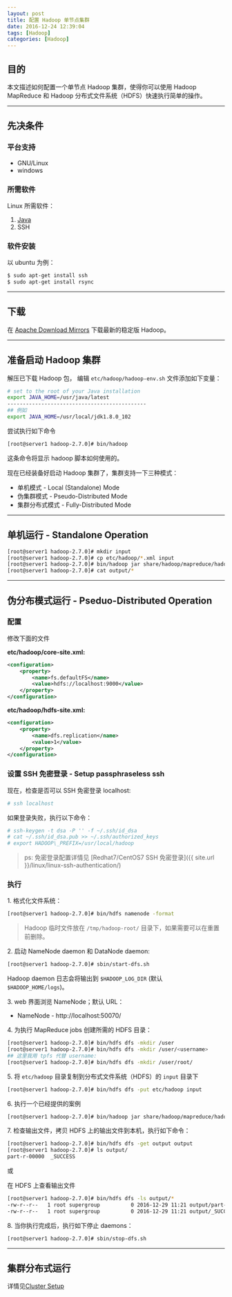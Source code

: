 ```yaml
---
layout: post
title: 配置 Hadoop 单节点集群
date: 2016-12-24 12:39:04
tags: [Hadoop]
categories: [Hadoop]
---
```



## 目的

本文描述如何配置一个单节点 Hadoop 集群，使得你可以使用 Hadoop MapReduce 和 Hadoop 分布式文件系统（HDFS）快速执行简单的操作。

<!-- more -->

***

## 先决条件

### 平台支持

- GNU/Linux
- windows

### 所需软件

Linux 所需软件：

 1. [Java](http://www.oracle.com/technetwork/java/javase/downloads/jdk8-downloads-2133151.html)
 2. SSH

### 软件安装

以 ubuntu 为例：

```bash
$ sudo apt-get install ssh
$ sudo apt-get install rsync
```

***

## 下载

在 [Apache Download Mirrors](http://www.apache.org/dyn/closer.cgi/hadoop/common/) 下载最新的稳定版 Hadoop。

***

## 准备启动 Hadoop 集群

解压已下载 Hadoop 包， 编辑 `etc/hadoop/hadoop-env.sh` 文件添加如下变量：

```bash
# set to the root of your Java installation
export JAVA_HOME=/usr/java/latest
---------------------------------------------
## 例如
export JAVA_HOME=/usr/local/jdk1.8.0_102
```

尝试执行如下命令

```bash
[root@server1 hadoop-2.7.0]# bin/hadoop
```

这条命令将显示 hadoop 脚本如何使用的。

现在已经装备好启动 Hadoop 集群了，集群支持一下三种模式：

- 单机模式 - Local (Standalone) Mode
- 伪集群模式 - Pseudo-Distributed Mode
- 集群分布式模式 - Fully-Distributed Mode

***

## 单机运行 - Standalone Operation

```bash
[root@server1 hadoop-2.7.0]# mkdir input
[root@server1 hadoop-2.7.0]# cp etc/hadoop/*.xml input
[root@server1 hadoop-2.7.0]# bin/hadoop jar share/hadoop/mapreduce/hadoop-mapreduce-examples-2.7.0.jar grep input output 'dfs[a-z.]+'
[root@server1 hadoop-2.7.0]# cat output/*
```

***

## 伪分布模式运行 - Pseduo-Distributed Operation

### 配置

修改下面的文件

**etc/hadoop/core-site.xml:**

```xml
<configuration>
    <property>
        <name>fs.defaultFS</name>
        <value>hdfs://localhost:9000</value>
    </property>
</configuration>
```

**etc/hadoop/hdfs-site.xml:**

```xml
<configuration>
    <property>
        <name>dfs.replication</name>
        <value>1</value>
    </property>
</configuration>
```

### 设置 SSH 免密登录 - Setup passphraseless ssh

现在，检查是否可以 SSH 免密登录 localhost:

```bash
# ssh localhost
```
如果登录失败，执行以下命令：

```bash
# ssh-keygen -t dsa -P '' -f ~/.ssh/id_dsa
# cat ~/.ssh/id_dsa.pub >> ~/.ssh/authorized_keys
# export HADOOP\_PREFIX=/usr/local/hadoop
```

> ps: 免密登录配置详情见 [Redhat7/CentOS7 SSH 免密登录]({{ site.url }}/linux/linux-ssh-authentication/)

### 执行

1\. 格式化文件系统：

```bash
[root@server1 hadoop-2.7.0]# bin/hdfs namenode -format
```

> Hadoop 临时文件放在 `/tmp/hadoop-root/` 目录下，如果需要可以在重置前删除。

2\. 启动 NameNode daemon 和 DataNode daemon:

```bash
[root@server1 hadoop-2.7.0]# sbin/start-dfs.sh
```

Hadoop daemon 日志会将输出到 `$HADOOP_LOG_DIR` (默认 `$HADOOP_HOME/logs`)。

3\. web 界面浏览 NameNode；默认 URL：

- NameNode - http://localhost:50070/

4\. 为执行 MapReduce jobs 创建所需的 HDFS 目录：

```bash
[root@server1 hadoop-2.7.0]# bin/hdfs dfs -mkdir /user
[root@server1 hadoop-2.7.0]# bin/hdfs dfs -mkdir /user/<username>
## 这里我用 tpfs 代替 username:
[root@server1 hadoop-2.7.0]# bin/hdfs dfs -mkdir /user/root/
```

5\. 将 `etc/hadoop` 目录复制到分布式文件系统（HDFS）的 `input` 目录下

```bash
[root@server1 hadoop-2.7.0]# bin/hdfs dfs -put etc/hadoop input
```

6\. 执行一个已经提供的案例

```bash
[root@server1 hadoop-2.7.0]# bin/hadoop jar share/hadoop/mapreduce/hadoop-mapreduce-examples-2.7.0.jar grep input output 'dfs[a-z.]+'
```

7\. 检查输出文件，拷贝 HDFS 上的输出文件到本机，执行如下命令：

```bash
[root@server1 hadoop-2.7.0]# bin/hdfs dfs -get output output
[root@server1 hadoop-2.7.0]# ls output/
part-r-00000  _SUCCESS
```

或

在 HDFS 上查看输出文件

```bash
[root@server1 hadoop-2.7.0]# bin/hdfs dfs -ls output/*
-rw-r--r--   1 root supergroup          0 2016-12-29 11:21 output/part-r-00000
-rw-r--r--   1 root supergroup          0 2016-12-29 11:21 output/_SUCCESS
```

8\. 当你执行完成后，执行如下停止 daemons：

```bash
[root@server1 hadoop-2.7.0]# sbin/stop-dfs.sh
```

***

## 集群分布式运行

详情见[Cluster Setup](http://hadoop.apache.org/docs/r2.7.0/hadoop-project-dist/hadoop-common/ClusterSetup.html)

